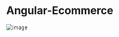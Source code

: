 # Angular-Ecommerce
 
![image](https://github.com/vovanhung-dev/Angular-Ecommerce/assets/67744712/aa6b9556-1bbf-4224-b87a-c76676af0c2d)
